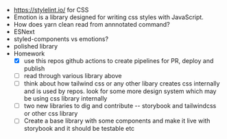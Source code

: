 - https://stylelint.io/ for CSS
- Emotion is a library designed for writing css styles with JavaScript.
- How does yarn clean read from annnotated command?
- ESNext
- styled-components vs emotions?
- polished library
- Homework
	- [x] use this repos github actions to create pipelines for PR, deploy and publish
	- [ ] read through various library above
	- [ ] think about how tailwind css or any other libary creates css internally and is used by repos. look for some more design system which may be using css library internally
	- [ ] two new libraries to dig and contribute -- storybook and tailwindcss or other css library
	- [ ] Create a base library with some components and make it live with storybook and it should be testable etc